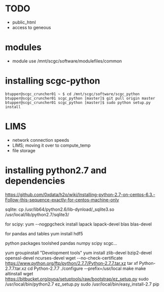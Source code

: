 # TODO
+ public_html
+ access to geneous

# modules
+ module use /mnt/scgc/software/modulefiles/common

# installing scgc-python
```
btupper@scgc_cruncher01 ~ $ cd /mnt/scgc/software/scgc_python
btupper@scgc_cruncher01 scgc_python [master]$ git pull origin master
btupper@scgc_cruncher01 scgc_python [master]$ sudo python setup.py install
```

# LIMS
+ network connection speeds
+ LIMS; moving it over to compute_temp
+ file storage

# installing python2.7 and dependencies
https://github.com/0xdata/h2o/wiki/Installing-python-2.7-on-centos-6.3.-Follow-this-sequence-exactly-for-centos-machine-only

sqlite:
cp /usr/lib64/python2.6/lib-dynload/_sqlite3.so /usr/local/lib/python2.7/sqlite3/

for scipy:
yum --nogpgcheck install lapack lapack-devel blas blas-devel

for pandas and tables
yum install hdf5

python packages
toolshed
pandas
numpy
scipy
scgc...


yum groupinstall "Development tools"
yum install zlib-devel bzip2-devel openssl-devel ncurses-devel
wget --no-check-certificate https://www.python.org/ftp/python/2.7.7/Python-2.7.7.tar.xz
tar xf Python-2.7.7.tar.xz
cd Python-2.7.7
./configure --prefix=/usr/local
make
make altinstall
wget https://bitbucket.org/pypa/setuptools/raw/bootstrap/ez_setup.py
sudo /usr/local/bin/python2.7 ez_setup.py
sudo /usr/local/bin/easy_install-2.7 pip
